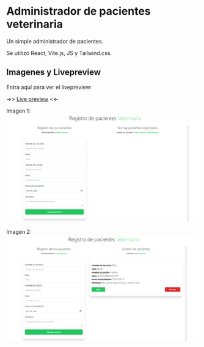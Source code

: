 # Administrador de pacientes veterinaria
Un simple administrador de pacientes.

Se utilizó React, Vite.js, JS y Tailwind.css.

## Imagenes y Livepreview
Entra aquí para ver el livepreview:

->> [Live preview](https://clinquant-granita-a7b6f4.netlify.app/) <<-

Imagen 1:
![screenShot01](images/ad-1.png)

Imagen 2:
![screenShot02](images/ad-2.png)


